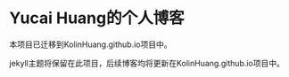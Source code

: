 # Yucai Huang的个人博客

本项目已迁移到KolinHuang.github.io项目中。

jekyll主题将保留在此项目，后续博客均将更新在KolinHuang.github.io项目中。
